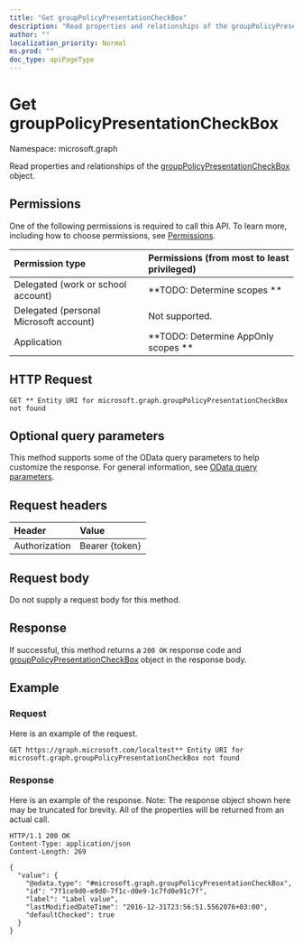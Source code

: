 ```yaml
---
title: "Get groupPolicyPresentationCheckBox"
description: "Read properties and relationships of the groupPolicyPresentationCheckBox object."
author: ""
localization_priority: Normal
ms.prod: ""
doc_type: apiPageType
---
```


# Get groupPolicyPresentationCheckBox

Namespace: microsoft.graph

Read properties and relationships of the [groupPolicyPresentationCheckBox](../resources/grouppolicypresentationcheckbox.md) object.

## Permissions
One of the following permissions is required to call this API. To learn more, including how to choose permissions, see [Permissions](/concepts/permissions-reference.md).

|Permission type|Permissions (from most to least privileged)|
|:---|:---|
|Delegated (work or school account)|**TODO: Determine scopes **|
|Delegated (personal Microsoft account)|Not supported.|
|Application|**TODO: Determine AppOnly scopes **|

## HTTP Request
<!-- {
  "blockType": "ignored"
}
-->
``` http
GET ** Entity URI for microsoft.graph.groupPolicyPresentationCheckBox not found
```

## Optional query parameters
This method supports some of the OData query parameters to help customize the response. For general information, see [OData query parameters](/graph/query-parameters).

## Request headers
|Header|Value|
|:---|:---|
|Authorization|Bearer {token}|

## Request body
Do not supply a request body for this method.

## Response
If successful, this method returns a `200 OK` response code and [groupPolicyPresentationCheckBox](../resources/grouppolicypresentationcheckbox.md) object in the response body.

## Example

### Request
Here is an example of the request.
<!-- {
  "blockType": "request",
  "name": "get_grouppolicypresentationcheckbox"
}
-->
``` http
GET https://graph.microsoft.com/localtest** Entity URI for microsoft.graph.groupPolicyPresentationCheckBox not found
```

### Response
Here is an example of the response. Note: The response object shown here may be truncated for brevity. All of the properties will be returned from an actual call.
<!-- {
  "blockType": "response",
  "truncated": true,
  "@odata.type": "microsoft.graph.groupPolicyPresentationCheckBox"
}
-->
``` http
HTTP/1.1 200 OK
Content-Type: application/json
Content-Length: 269

{
  "value": {
    "@odata.type": "#microsoft.graph.groupPolicyPresentationCheckBox",
    "id": "7f1ce9d0-e9d0-7f1c-d0e9-1c7fd0e91c7f",
    "label": "Label value",
    "lastModifiedDateTime": "2016-12-31T23:56:51.5562076+03:00",
    "defaultChecked": true
  }
}
```

